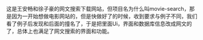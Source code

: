 这是王安畅和徐子豪的网文搜索下载网站，但项目名为什么叫movie-search，那是因为一开始想做电影网站的，但是快做好了的时候，收到要求与例子不同，我们看了例子后发现和后面的撞名了，于是把里面Ui，界面和数据库信息改成网文的了，总体上也满足了网文搜索的界面和功能。
